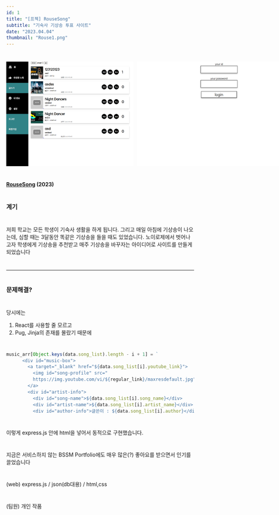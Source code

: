 ```yaml
---
id: 1
title: "[프젝] RouseSong"
subtitle: "기숙사 기상송 투표 사이트"
date: "2023.04.04"
thumbnail: "Rouse1.png"
---
```

#
<div style="display: flex; justify-content: space-between; margin-bottom: 20px;">
  <img src="../../static/image/Rouse1.png" height="280" style="margin-right: 10px;"/>
  <img src="../../static/image/Rouse2.png" height="280" style="margin-right: 10px;"/>
  <img src="../../static/image/Rouse3.png" height="280"/>
</div>

#
**[RouseSong](https://github.com/wbhaao/RouseSong_project) (2023)**
#

### 계기
#
저희 학교는 모든 학생이 기숙사 생활을 하게 됩니다. 그리고 매일 아침에 기상송이 나오는데, 심할 때는 3달동안 똑같은 기상송을 들을 때도 있었습니다. 노이로제에서 벗어나고자 학생에게 기상송을 추천받고 매주 기상송을 바꾸자는 아이디어로 사이트를 만들게 되었습니다
#
---
#
### 문제해결?
#
당시에는 

1. React를 사용할 줄 모르고
2. Pug, Jinja의 존재를 몰랐기 때문에

#
```js
music_arr[Object.keys(data.song_list).length - i + 1] = `
      <div id="music-box">
        <a target="_blank" href="${data.song_list[i].youtube_link}">
          <img id="song-profile" src="
          https://img.youtube.com/vi/${regular_link}/maxresdefault.jpg" alt="">
        </a>
        <div id="artist-info">
          <div id="song-name">${data.song_list[i].song_name}</div>
          <div id="artist-name">${data.song_list[i].artist_name}</div>
          <div id="author-info">글쓴이 : ${data.song_list[i].author}</div>
```
#
이렇게 express.js 안에 html을 넣어서 동적으로 구현했습니다. 
#
지금은 서비스하지 않는 BSSM Portfolio에도 매우 많은(?) 좋아요를 받으면서 인기를 끌었습니다
#
(web) express.js / json(db대용) / html,css
#
(팀원) 개인 작품
#
